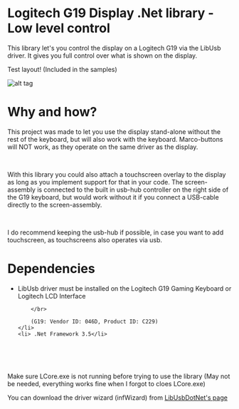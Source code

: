 # Logitech G19 Display .Net library - Low level control

This library let's you control the display on a Logitech G19 via the LibUsb driver.
It gives you full control over what is shown on the display.


Test layout! (Included in the samples)

![alt tag](https://raw.githubusercontent.com/endlessmind/G19LCD/master/anim.gif)
# Why and how?

This project was made to let you use the display stand-alone without the rest of the keyboard,
but will also work with the keyboard. Marco-buttons will NOT work, as they operate on the same driver as the display.

</br>

With this library you could also attach a touchscreen overlay to the display as long as you implement support for that in 
your code. The screen-assembly is connected to the built in usb-hub controller on the right side of the G19 keyboard, but would 
work without it if you connect a USB-cable directly to the screen-assembly.

</br>

I do recommend keeping the usb-hub if possible, in case you want to add touchscreen, as touchscreens also operates via usb.




# Dependencies
 
 
<ul>
	<li>LibUsb driver must be installed on the Logitech G19 Gaming Keyboard or Logitech LCD Interface
	
		</br>
		
		(G19: Vendor ID: 046D, Product ID: C229)
	</li>
	<li> .Net Framework 3.5</li>
</ul>
 

</br>
 
</br>

</br>


Make sure LCore.exe is not running before trying to use the library (May not be needed, everything works fine when I forgot to cloes LCore.exe)

You can download the driver wizard (infWizard) from <a href="http://libusbdotnet.sourceforge.net/">LibUsbDotNet's page</a>